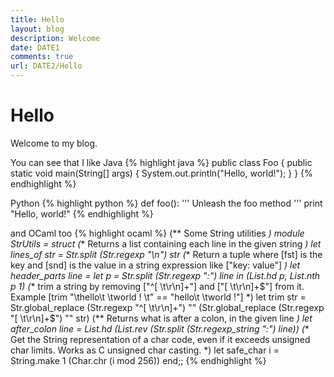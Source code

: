 ```yaml
---
title: Hello
layout: blog
description: Welcome
date: DATE1
comments: true
url: DATE2/Hello
---
```


Hello
==============
Welcome to my blog.

You can see that I like Java
{% highlight java %}
public class Foo {
   public static void main(String[] args) {
      System.out.println("Hello, world!");
   }
}
{% endhighlight %}

Python
{% highlight python %}
def foo():
    ''' Unleash the foo method '''
    print "Hello, world!"
{% endhighlight %}

and OCaml too
{% highlight ocaml %}
(** Some String utilities *)
module StrUtils =
struct
    (** Returns a list containing each line in the given string *)
    let lines_of str = Str.split (Str.regexp "\n") str
    (** Return a tuple where [fst] is the key and [snd] is the value in a
     string expression like ["key: value"] *)
    let header_parts line =
        let p = Str.split (Str.regexp ":") line
        in (List.hd p, List.nth p 1)
    (**
      trim a string by removing ["^[ \t\r\n]+"] and ["[ \t\r\n]+$"] from it.
      Example [trim "\thello\t \tworld !  \t" == "hello\t \tworld !"]
    *)
    let trim str = Str.global_replace (Str.regexp "^[ \t\r\n]+") "" (Str.global_replace (Str.regexp "[ \t\r\n]+$") "" str)
    (** Returns what is after a colon, in the given line *)
    let after_colon line = List.hd (List.rev (Str.split (Str.regexp_string ":") line))
    (** Get the String representation of a char code, even if it exceeds
     unsigned char limits. Works as C unsigned char casting. *)
    let safe_char i = String.make 1 (Char.chr (i mod 256))
end;;
{% endhighlight %}
